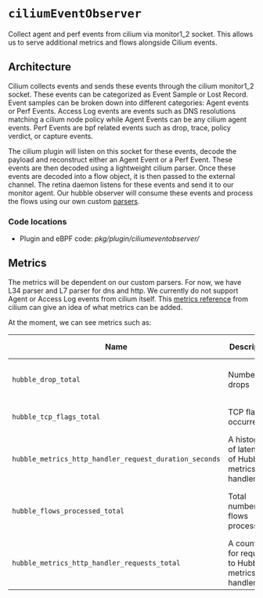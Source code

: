 # `ciliumEventObserver`

Collect agent and perf events from cilium via monitor1_2 socket. This allows us to serve additional metrics and flows alongside Cilium events.

## Architecture

Cilium collects events and sends these events through the cilium monitor1_2 socket. These events can be categorized as Event Sample or Lost Record. Event samples can be broken down into different categories: Agent events or Perf Events.
Access Log events are events such as DNS resolutions matching a cilium node policy while Agent Events can be any cilium agent events.
Perf Events are bpf related events such as drop, trace, policy verdict, or capture events.

The cilium plugin will listen on this socket for these events, decode the payload and reconstruct either an Agent Event or a Perf Event. These events are then decoded using a lightweight cilium parser. Once these events are decoded into a flow object, it is then passed to the external channel. The retina daemon listens for these events and send it to our monitor agent. Our hubble observer will consume these events and process the flows using our own custom [parsers](https://github.com/microsoft/retina/tree/main/pkg/hubble/parser).

### Code locations

- Plugin and eBPF code: *pkg/plugin/ciliumeventobserver/*

## Metrics

The metrics will be dependent on our custom parsers. For now, we have L34 parser and L7 parser for dns and http.
We currently do not support Agent or Access Log events from cilium itself.
This [metrics reference](https://docs.cilium.io/en/stable/observability/metrics/#metrics-reference) from cilium can give an idea of what metrics can be added.

At the moment, we can see metrics such as:

|        Name             | Description              | Extra Labels  |
| ----------------------- | -----------------------  | ------------- |
| `hubble_drop_total` | Number of drops | destination, protocol, reason, source |
| `hubble_tcp_flags_total` | TCP flag occurrences | destination, family, flag, source |
| `hubble_metrics_http_handler_request_duration_seconds` | A histogram of latencies of Hubble metrics handler. | code, le |
| `hubble_flows_processed_total` | Total number of flows processed | destination, protocol, subtype, type, verdict |
| `hubble_metrics_http_handler_requests_total` | A counter for requests to Hubble metrics handler. | code |
